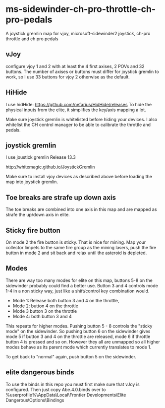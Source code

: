 # ms-sidewinder-ch-pro-throttle-ch-pro-pedals
A joystick gremlin map for vjoy, microsoft-sidewinder2 joystick, ch-pro throttle and ch pro pedals

## vJoy
configure vjoy 1 and 2 with at least the 4 first axises, 2 POVs and 32 buttons. The number of axises or buttons must differ for joystick gremlin to work, so I use 33 buttons for vjoy 2 otherwise as the default.

## HiHide
I use hidHide:
https://github.com/nefarius/HidHide/releases
To hide the physical inputs from the elite, it simplifies the key/axis mapping  a lot.

Make sure joystick gremlin is whitelisted before hiding your devices. I also whitelist the CH control manager to be able to calibrate the throttle and pedals.

## joystick gremlin
I use joustick gremlin Release 13.3

http://whitemagic.github.io/JoystickGremlin 

Make sure to install vjoy devices as described above before loading the map into joystick gremlin.


## Toe breaks are strafe up down axis
The toe breaks are combined into one axis in this map and are mapped as strafe the up/down axis in elite.

## Sticky fire button
On mode 2 the fire button is sticky. That is nice for mining. Map your collector limpets to the same fire group as the mining lasers, push the fire button in mode 2 and sit back and relax until the asteroid is depleted.

## Modes
There are way too many modes for elite on this map, buttons 5-8 on the sidewinder probably could find a better use. Button 3 and 4 controls mode 1-4 in a non sticky way, just like a shift/control key combination would. 

* Mode 1: Release both button 3 and 4 on the throttle, 
* Mode 2: button 4 on the throttle
* Mode 3 button 3 on the throttle
* Mode 4: both button 3 and 4

This repeats for higher modes. Pushing button 5 - 8 controls the "sticky mode" on the sidewinder. So pushing button 6 on the sidewinder gives mode 5 if button 3 and 4 on the throttle are released, mode 6 if throttle button 4 is pressed and so on. However they all are unmapped so all higher modes behave as its parent mode which currently translates to mode 1.

To get back to "normal" again, push button 5 on the sidewinder.

## elite dangerous binds
To use the binds in this repo you must first make sure that vJoy is configured. Then just copy Abe.4.0.binds over to %userprofile%\AppData\Local\Frontier Developments\Elite Dangerous\Options\Bindings